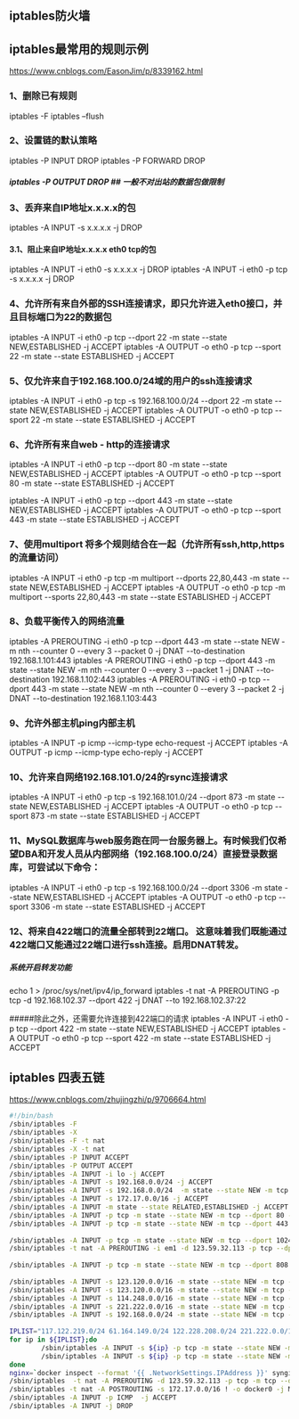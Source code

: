 ## iptables防火墙

## iptables最常用的规则示例
https://www.cnblogs.com/EasonJim/p/8339162.html

### 1、删除已有规则
iptables -F
iptables –flush

### 2、设置链的默认策略
iptables -P INPUT DROP
iptables -P FORWARD DROP
##### iptables -P OUTPUT DROP ## 一般不对出站的数据包做限制


### 3、丢弃来自IP地址x.x.x.x的包
iptables -A INPUT -s x.x.x.x -j DROP

#### 3.1、阻止来自IP地址x.x.x.x eth0 tcp的包
iptables -A INPUT -i eth0 -s x.x.x.x -j DROP
iptables -A INPUT -i eth0 -p tcp -s x.x.x.x -j DROP

### 4、允许所有来自外部的SSH连接请求，即只允许进入eth0接口，并且目标端口为22的数据包
iptables -A INPUT -i eth0 -p tcp --dport 22 -m state --state NEW,ESTABLISHED -j ACCEPT
iptables -A OUTPUT -o eth0 -p tcp --sport 22 -m state --state ESTABLISHED -j ACCEPT

### 5、仅允许来自于192.168.100.0/24域的用户的ssh连接请求
iptables -A INPUT -i eth0 -p tcp -s 192.168.100.0/24 --dport 22 -m state --state NEW,ESTABLISHED -j ACCEPT
iptables -A OUTPUT -o eth0 -p tcp --sport 22 -m state --state ESTABLISHED -j ACCEPT

### 6、允许所有来自web - http的连接请求
iptables -A INPUT -i eth0 -p tcp --dport 80 -m state --state NEW,ESTABLISHED -j ACCEPT
iptables -A OUTPUT -o eth0 -p tcp --sport 80 -m state --state ESTABLISHED -j ACCEPT

iptables -A INPUT -i eth0 -p tcp --dport 443 -m state --state NEW,ESTABLISHED -j ACCEPT
iptables -A OUTPUT -o eth0 -p tcp --sport 443 -m state --state ESTABLISHED -j ACCEPT

### 7、使用multiport 将多个规则结合在一起（允许所有ssh,http,https的流量访问）
iptables -A INPUT -i eth0 -p tcp -m multiport --dports 22,80,443 -m state --state NEW,ESTABLISHED -j ACCEPT
iptables -A OUTPUT -o eth0 -p tcp -m multiport --sports 22,80,443 -m state --state ESTABLISHED -j ACCEPT

### 8、负载平衡传入的网络流量
iptables -A PREROUTING -i eth0 -p tcp --dport 443 -m state --state NEW -m nth --counter 0 --every 3 --packet 0 -j DNAT --to-destination 192.168.1.101:443
iptables -A PREROUTING -i eth0 -p tcp --dport 443 -m state --state NEW -m nth --counter 0 --every 3 --packet 1 -j DNAT --to-destination 192.168.1.102:443
iptables -A PREROUTING -i eth0 -p tcp --dport 443 -m state --state NEW -m nth --counter 0 --every 3 --packet 2 -j DNAT --to-destination 192.168.1.103:443


### 9、允许外部主机ping内部主机
iptables -A INPUT -p icmp --icmp-type echo-request -j ACCEPT
iptables -A OUTPUT -p icmp --icmp-type echo-reply -j ACCEPT

### 10、允许来自网络192.168.101.0/24的rsync连接请求
iptables -A INPUT -i eth0 -p tcp -s 192.168.101.0/24 --dport 873 -m state --state NEW,ESTABLISHED -j ACCEPT
iptables -A OUTPUT -o eth0 -p tcp --sport 873 -m state --state ESTABLISHED -j ACCEPT

### 11、MySQL数据库与web服务跑在同一台服务器上。有时候我们仅希望DBA和开发人员从内部网络（192.168.100.0/24）直接登录数据库，可尝试以下命令：
iptables -A INPUT -i eth0 -p tcp -s 192.168.100.0/24 --dport 3306 -m state --state NEW,ESTABLISHED -j ACCEPT
iptables -A OUTPUT -o eth0 -p tcp --sport 3306 -m state --state ESTABLISHED -j ACCEPT

### 12、将来自422端口的流量全部转到22端口。  这意味着我们既能通过422端口又能通过22端口进行ssh连接。启用DNAT转发。

##### 系统开启转发功能
echo 1 > /proc/sys/net/ipv4/ip_forward
iptables -t nat -A PREROUTING -p tcp -d 192.168.102.37 --dport 422 -j DNAT --to 192.168.102.37:22

#####除此之外，还需要允许连接到422端口的请求 
iptables -A INPUT -i eth0 -p tcp --dport 422 -m state --state NEW,ESTABLISHED -j ACCEPT
iptables -A OUTPUT -o eth0 -p tcp --sport 422 -m state --state ESTABLISHED -j ACCEPT



## iptables 四表五链
https://www.cnblogs.com/zhujingzhi/p/9706664.html

```sh
#!/bin/bash
/sbin/iptables -F
/sbin/iptables -X
/sbin/iptables -F -t nat
/sbin/iptables -X -t nat
/sbin/iptables -P INPUT ACCEPT
/sbin/iptables -P OUTPUT ACCEPT
/sbin/iptables -A INPUT -i lo -j ACCEPT
/sbin/iptables -A INPUT -s 192.168.0.0/24 -j ACCEPT
/sbin/iptables -A INPUT -s 192.168.0.0/24  -m state --state NEW -m tcp -p tcp --dport 10050 -j ACCEPT
/sbin/iptables -A INPUT -s 172.17.0.0/16 -j ACCEPT
/sbin/iptables -A INPUT -m state --state RELATED,ESTABLISHED -j ACCEPT
/sbin/iptables -A INPUT -p tcp -m state --state NEW -m tcp --dport 80 -j ACCEPT
/sbin/iptables -A INPUT -p tcp -m state --state NEW -m tcp --dport 443 -j ACCEPT
 
/sbin/iptables -A INPUT -p tcp -m state --state NEW -m tcp --dport 10240 -j ACCEPT
/sbin/iptables -t nat -A PREROUTING -i em1 -d 123.59.32.113 -p tcp --dport 10240 -j DNAT --to-destination 192.168.0.186:5011
 
/sbin/iptables -A INPUT -p tcp -m state --state NEW -m tcp --dport 808 -j ACCEPT
 
/sbin/iptables -A INPUT -s 123.120.0.0/16 -m state --state NEW -m tcp -p tcp --dport 22 -j ACCEPT
/sbin/iptables -A INPUT -s 123.120.0.0/16 -m state --state NEW -m tcp -p tcp --dport 22 -j ACCEPT
/sbin/iptables -A INPUT -s 114.248.0.0/16 -m state --state NEW -m tcp -p tcp --dport 22 -j ACCEPT
/sbin/iptables -A INPUT -s 221.222.0.0/16 -m state --state NEW -m tcp -p tcp --dport 22 -j ACCEPT
/sbin/iptables -A INPUT -s 192.168.0.0/24 -m state --state NEW -m tcp -p tcp --dport 22 -j ACCEPT
 
IPLIST="117.122.219.0/24 61.164.149.0/24 122.228.208.0/24 221.222.0.0/16 114.248.0.0/16 123.120.0.0/16 111.201.0.0/16"
for ip in ${IPLIST};do
        /sbin/iptables -A INPUT -s ${ip} -p tcp -m state --state NEW -m tcp --dport 5000:5100 -j ACCEPT
        /sbin/iptables -A INPUT -s ${ip} -p tcp -m state --state NEW -m tcp --dport 5600:5700 -j ACCEPT
done
nginx=`docker inspect --format '{{ .NetworkSettings.IPAddress }}' synginx`
/sbin/iptables  -t nat -A PREROUTING -d 123.59.32.113 -p tcp -m tcp --dport 80 -j DNAT --to-destination ${nginx}:80
/sbin/iptables -t nat -A POSTROUTING -s 172.17.0.0/16 ! -o docker0 -j MASQUERADE
/sbin/iptables -A INPUT -p ICMP  -j ACCEPT
/sbin/iptables -A INPUT -j DROP
```
